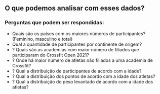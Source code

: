 <h2>O que podemos analisar com esses dados?</h2>
<h3>Perguntas que podem ser respondidas: </h3>
<p>
    <ul>
        <li>Quais são os países com os maiores números de participantes? (Feminino, masculino e total)</li>
        <li>Qual a quantidade de participantes por continente de origem?</li>
        <li>? Quais são as academias com maior número de filiados que participaram do Crossfit Open 2021?</li>
        <li>? Onde há maior número de atletas não filiados a uma academia de Crossfit?</li>
        <li>? Qual a distribuição de participantes de acordo com a idade?</li>
        <li>? Qual a distribuição dos pontos de acordo com a idade dos atletas?</li>
        <li>? Qual a distribuição do peso levantado de acordo com a idade dos atletas?</li>
    </ul>
</p>
